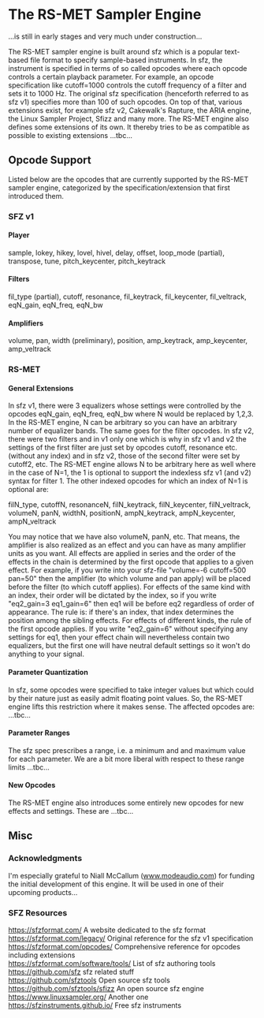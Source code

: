 The RS-MET Sampler Engine
===========================

...is still in early stages and very much under construction...

The RS-MET sampler engine is built around sfz which is a popular text-based file format to specify 
sample-based instruments. In sfz, the instrument is specified in terms of so called opcodes where 
each opcode controls a certain playback parameter. For example, an opcode specification like 
cutoff=1000 controls the cutoff frequency of a filter and sets it to 1000 Hz. The original sfz 
specification (henceforth referred to as sfz v1) specifies more than 100 of such opcodes. On top of 
that, various extensions exist, for example sfz v2, Cakewalk's Rapture, the ARIA engine, the Linux
Sampler Project, Sfizz and many more. The RS-MET engine also defines some extensions of its 
own. It thereby tries to be as compatible as possible to existing extensions ...tbc...



Opcode Support
-----------------


Listed below are the opcodes that are currently supported by the RS-MET sampler engine, categorized
by the specification/extension that first introduced them.

### SFZ v1


#### Player

sample, lokey, hikey, lovel, hivel, delay, offset, loop_mode (partial), transpose, tune, 
pitch_keycenter, pitch_keytrack

#### Filters

fil_type (partial), cutoff, resonance, fil_keytrack, fil_keycenter, fil_veltrack, eqN_gain,
eqN_freq, eqN_bw


#### Amplifiers

volume, pan, width (preliminary), position, amp_keytrack, amp_keycenter, amp_veltrack


### RS-MET

#### General Extensions

In sfz v1, there were 3 equalizers whose settings were controlled by the opcodes eqN_gain, 
eqN_freq, eqN_bw where N would be replaced by 1,2,3. In the RS-MET engine, N can be arbitrary so 
you can have an arbitrary number of equalizer bands. The same goes for the filter opcodes. In sfz 
v2, there were two filters and in v1 only one which is why in sfz v1 and v2 the settings of the 
first filter are just set by opcodes cutoff, resonance etc. (without any index) and in sfz v2, 
those of the second filter were set by cutoff2, etc. The RS-MET engine allows N to be arbitrary 
here as well where in the case of N=1, the 1 is optional to support the indexless sfz v1 (and v2) syntax for filter 1. The other indexed opcodes for which an index of N=1 is optional are:

filN_type, cutoffN, resonanceN, filN_keytrack, filN_keycenter, filN_veltrack, volumeN, panN, 
widthN, positionN, ampN_keytrack, ampN_keycenter, ampN_veltrack

You may notice that we have also volumeN, panN, etc. That means, the amplifier is also realized as
an effect and you can have as many amplifier units as you want. All effects are applied in series
and the order of the effects in the chain is determined by the first opcode that applies to a given
effect. For example, if you write into your sfz-file "volume=-6 cutoff=500 pan=50" then the 
amplifier (to which volume and pan apply) will be placed before the filter (to which cutoff 
applies). For effects of the same kind with an index, their order will be dictated by the index, so
if you write "eq2_gain=3 eq1_gain=6" then eq1 will be before eq2 regardless of order of appearance. The rule is: if there's an index, that index determines the position among the sibling effects. For
effects of different kinds, the rule of the first opcode applies. If you write "eq2_gain=6" without specifying any settings for eq1, then your effect chain will nevertheless contain two equalizers, 
but the first one will have neutral default settings so it won't do anything to your signal.


#### Parameter Quantization

In sfz, some opcodes were specified to take integer values but which could by their nature just as
easily admit floating point values. So, the RS-MET engine lifts this restriction where it makes 
sense. The affected opcodes are: ...tbc...


#### Parameter Ranges

The sfz spec prescribes a range, i.e. a minimum and and maximum value for each parameter. We are a 
bit more liberal with respect to these range limits ...tbc...


#### New Opcodes

The RS-MET engine also introduces some entirely new opcodes for new effects and settings. These 
are ...tbc...



Misc
----

### Acknowledgments

I'm especially grateful to Niall McCallum (www.modeaudio.com) for funding the initial development 
of this engine. It will be used in one of their upcoming products...


### SFZ Resources

https://sfzformat.com/                  A website dedicated to the sfz format  
https://sfzformat.com/legacy/           Original reference for the sfz v1 specification
https://sfzformat.com/opcodes/          Comprehensive reference for opcodes including extensions  
https://sfzformat.com/software/tools/   List of sfz authoring tools  
https://github.com/sfz                  sfz related stuff  
https://github.com/sfztools             Open source sfz tools  
https://github.com/sfztools/sfizz       An open source sfz engine  
https://www.linuxsampler.org/           Another one  
https://sfzinstruments.github.io/       Free sfz instruments  

